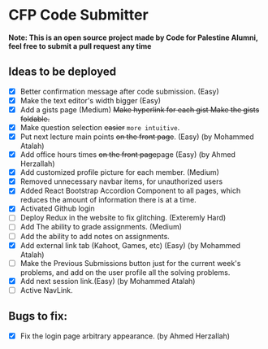 # CFP Code Submitter
**Note: This is an open source project made by Code for Palestine Alumni, feel free to submit a pull request any time**  

## Ideas to be deployed
- [x] Better confirmation message after code submission. (Easy)
- [x] Make the text editor's width bigger (Easy)
- [x] Add a gists page (Medium)
    ~~Make hyperlink for each gist Make the gists foldable.~~
- [x] Make question selection ~~easier~~ `more intuitive`.
- [x] Put next lecture main points ~~on the front page~~. (Easy) (by Mohammed Atalah)
- [x] Add office hours times ~~on the front page~~page (Easy) (by Ahmed Herzallah) 
- [x] Add customized profile picture for each member. (Medium)
- [x] Removed unnecessary navbar items, for unauthorized users 
- [x] Added React Bootstrap Accordion Component to all pages, which reduces the amount of information there is at a time.
- [x] Activated Github login
- [ ] Deploy Redux in the website to fix glitching. (Exteremly Hard)
- [ ] Add The ability to grade assignments. (Medium)
- [ ] Add the ability to add notes on assignments. 
- [x] Add external link tab (Kahoot, Games, etc) (Easy) (by Mohammed Atalah)
- [ ] Make the Previous Submissions button just for the current week's problems, and add on the user profile all the solving problems. 
- [x] Add next session link.(Easy) (by Mohammed Atalah)
- [ ] Active NavLink.
## Bugs to fix:
- [x] Fix the login page arbitrary appearance. (by Ahmed Herzallah)

